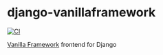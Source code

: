 # django-vanillaframework
[![CI](https://github.com/lvoytek/django-vanillaframework/actions/workflows/ci.yml/badge.svg)](https://github.com/lvoytek/django-vanillaframework/actions/workflows/ci.yml)

[Vanilla Framework](https://vanillaframework.io/) frontend for Django
